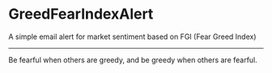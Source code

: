 # GreedFearIndexAlert
A simple email alert for market sentiment based on FGI (Fear Greed Index)

---

Be fearful when others are greedy, and be greedy when others are fearful.
